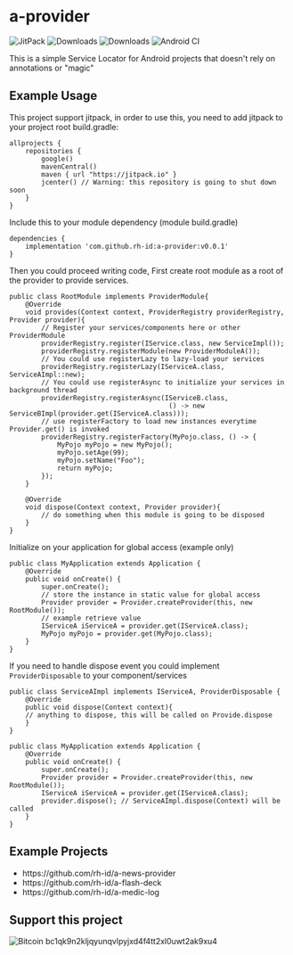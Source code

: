 # a-provider

![JitPack](https://img.shields.io/jitpack/v/github/rh-id/a-provider)
![Downloads](https://jitpack.io/v/rh-id/a-provider/week.svg)
![Downloads](https://jitpack.io/v/rh-id/a-provider/month.svg)
![Android CI](https://github.com/rh-id/a-provider/actions/workflows/gradlew-build.yml/badge.svg)

This is a simple Service Locator for Android projects that doesn't rely on annotations or "magic"


## Example Usage

This project support jitpack, in order to use this, you need to add jitpack to your project root build.gradle:
```
allprojects {
    repositories {
        google()
        mavenCentral()
        maven { url "https://jitpack.io" }
        jcenter() // Warning: this repository is going to shut down soon
    }
}
```

Include this to your module dependency (module build.gradle)
```
dependencies {
    implementation 'com.github.rh-id:a-provider:v0.0.1'
}
```

Then you could proceed writing code,
First create root module as a root of the provider to provide services.

```
public class RootModule implements ProviderModule{
    @Override
    void provides(Context context, ProviderRegistry providerRegistry, Provider provider){
        // Register your services/components here or other ProviderModule
        providerRegistry.register(IService.class, new ServiceImpl());
        providerRegistry.registerModule(new ProviderModuleA());
        // You could use registerLazy to lazy-load your services
        providerRegistry.registerLazy(IServiceA.class, ServiceAImpl::new);
        // You could use registerAsync to initialize your services in background thread
        providerRegistry.registerAsync(IServiceB.class,
                                        () -> new ServiceBImpl(provider.get(IServiceA.class)));
        // use registerFactory to load new instances everytime Provider.get() is invoked
        providerRegistry.registerFactory(MyPojo.class, () -> {
            MyPojo myPojo = new MyPojo();
            myPojo.setAge(99);
            myPojo.setName("Foo");
            return myPojo;
        });
    }

    @Override
    void dispose(Context context, Provider provider){
        // do something when this module is going to be disposed
    }
}
```

Initialize on your application for global access (example only)

```
public class MyApplication extends Application {
    @Override
    public void onCreate() {
        super.onCreate();
        // store the instance in static value for global access
        Provider provider = Provider.createProvider(this, new RootModule());
        // example retrieve value
        IServiceA iServiceA = provider.get(IServiceA.class);
        MyPojo myPojo = provider.get(MyPojo.class);
    }
}
```
If you need to handle dispose event you could implement `ProviderDisposable` to your component/services
```
public class ServiceAImpl implements IServiceA, ProviderDisposable {
    @Override
    public void dispose(Context context){
    // anything to dispose, this will be called on Provide.dispose
    }
}
```
```
public class MyApplication extends Application {
    @Override
    public void onCreate() {
        super.onCreate();
        Provider provider = Provider.createProvider(this, new RootModule());
        IServiceA iServiceA = provider.get(IServiceA.class);
        provider.dispose(); // ServiceAImpl.dispose(Context) will be called
    }
}
```

## Example Projects
<ul>
<li>https://github.com/rh-id/a-news-provider</li>
<li>https://github.com/rh-id/a-flash-deck</li>
<li>https://github.com/rh-id/a-medic-log</li>
</ul>

## Support this project
![Bitcoin](https://img.shields.io/badge/Bitcoin-000000?style=for-the-badge&logo=bitcoin&logoColor=white&link=bitcoin://bc1qk9n2kljqyunqvlpyjxd4f4tt2xl0uwt2ak9xu4)
bc1qk9n2kljqyunqvlpyjxd4f4tt2xl0uwt2ak9xu4
